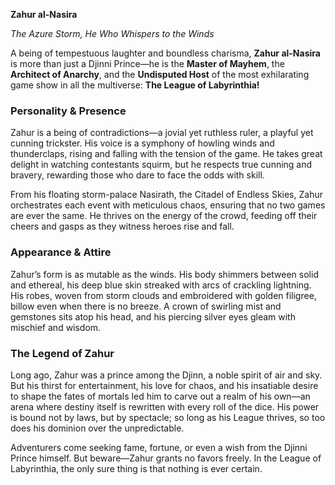 **Zahur al-Nasira**

*The Azure Storm, He Who Whispers to the Winds*

A being of tempestuous laughter and boundless charisma, **Zahur al-Nasira** is more than just a Djinni Prince—he is the **Master of Mayhem**, the **Architect of Anarchy**, and the **Undisputed Host** of the most exhilarating game show in all the multiverse: **The League of Labyrinthia!**

### **Personality & Presence**

Zahur is a being of contradictions—a jovial yet ruthless ruler, a playful yet cunning trickster. His voice is a symphony of howling winds and thunderclaps, rising and falling with the tension of the game. He takes great delight in watching contestants squirm, but he respects true cunning and bravery, rewarding those who dare to face the odds with skill.

From his floating storm-palace Nasirath, the Citadel of Endless Skies, Zahur orchestrates each event with meticulous chaos, ensuring that no two games are ever the same. He thrives on the energy of the crowd, feeding off their cheers and gasps as they witness heroes rise and fall.

### **Appearance & Attire**

Zahur’s form is as mutable as the winds. His body shimmers between solid and ethereal, his deep blue skin streaked with arcs of crackling lightning. His robes, woven from storm clouds and embroidered with golden filigree, billow even when there is no breeze. A crown of swirling mist and gemstones sits atop his head, and his piercing silver eyes gleam with mischief and wisdom.

### **The Legend of Zahur**

Long ago, Zahur was a prince among the Djinn, a noble spirit of air and sky. But his thirst for entertainment, his love for chaos, and his insatiable desire to shape the fates of mortals led him to carve out a realm of his own—an arena where destiny itself is rewritten with every roll of the dice. His power is bound not by laws, but by spectacle; so long as his League thrives, so too does his dominion over the unpredictable.

Adventurers come seeking fame, fortune, or even a wish from the Djinni Prince himself. But beware—Zahur grants no favors freely. In the League of Labyrinthia, the only sure thing is that nothing is ever certain.
